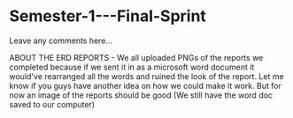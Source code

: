 # Semester-1---Final-Sprint

Leave any comments here...

ABOUT THE ERD REPORTS - We all uploaded PNGs of the reports we completed because if we sent it in as a microsoft word document it would've rearranged all the words and ruined the look of the report. Let me know if you guys have another idea on how we could make it work. But for now an image of the reports should be good (We still have the word doc saved to our computer)
